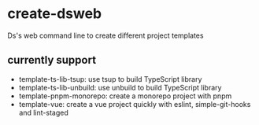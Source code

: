 # create-dsweb

Ds's web command line to create different project templates

## currently support

- template-ts-lib-tsup: use tsup to build TypeScript library
- template-ts-lib-unbuild: use unbuild to build TypeScript library
- template-pnpm-monorepo: create a monorepo project with pnpm
- template-vue: create a vue project quickly with eslint, simple-git-hooks and lint-staged
